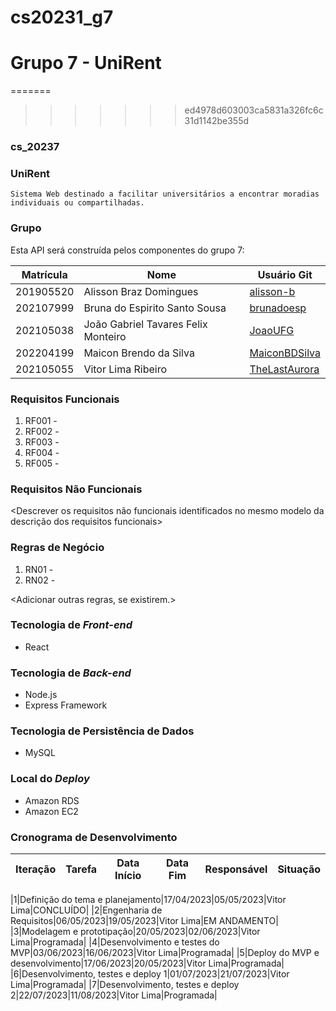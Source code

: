 # cs20231_g7
Grupo 7 - UniRent
=======
=======

>>>>>>> ed4978d603003ca5831a326fc6c31d1142be355d
### cs_20237

  ### UniRent
    Sistema Web destinado a facilitar universitários a encontrar moradias individuais ou compartilhadas.  
  

### Grupo
Esta API será construída pelos componentes do grupo 7:

|Matrícula|Nome|Usuário Git|
|---|---|---|
|201905520|Alisson Braz Domingues|[alisson-b](https://github.com/alisson-b)|
|202107999|Bruna do Espirito Santo Sousa|[brunadoesp](https://github.com/brunadoesp)|
|202105038|João Gabriel Tavares Felix Monteiro|[JoaoUFG](https://github.com/JoaoUFG)|
|202204199|Maicon Brendo da Silva|[MaiconBDSilva](https://github.com/MaiconBDSilva)|
|202105055|Vitor Lima Ribeiro|[TheLastAurora](https://github.com/TheLastAurora)|

### Requisitos Funcionais
1. RF001 - <descrever>
2. RF002 - <descrever>
3. RF003 - <descrever>
3. RF004 - <descrever>
3. RF005 - <descrever>

### Requisitos Não Funcionais
<Descrever os requisitos não funcionais identificados no mesmo modelo da descrição dos requisitos funcionais>

### Regras de Negócio
1. RN01 - <descrever>
2. RN02 - <descrever>

<Adicionar outras regras, se existirem.>

### Tecnologia de _Front-end_
  - React 

### Tecnologia de _Back-end_
  - Node.js
  - Express Framework

### Tecnologia de Persistência de Dados
  - MySQL
  
### Local do _Deploy_
  - Amazon RDS
  - Amazon EC2

### Cronograma de Desenvolvimento

|Iteração|Tarefa|Data Início|Data Fim|Responsável|Situação|
|---|---|---|---|---|---|

|1|Definição do tema e planejamento|17/04/2023|05/05/2023|Vitor Lima|CONCLUÍDO|
|2|Engenharia de Requisitos|06/05/2023|19/05/2023|Vitor Lima|EM ANDAMENTO|
|3|Modelagem e prototipação|20/05/2023|02/06/2023|Vitor Lima|Programada|
|4|Desenvolvimento e testes do MVP|03/06/2023|16/06/2023|Vitor Lima|Programada|
|5|Deploy do MVP e desenvolvimento|17/06/2023|20/05/2023|Vitor Lima|Programada|
|6|Desenvolvimento, testes e deploy 1|01/07/2023|21/07/2023|Vitor Lima|Programada| 
|7|Desenvolvimento, testes e deploy 2|22/07/2023|11/08/2023|Vitor Lima|Programada|

